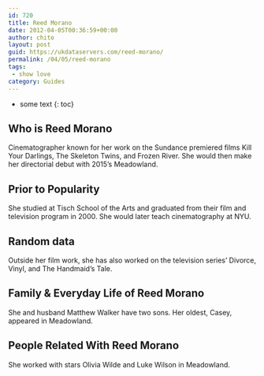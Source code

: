 ```yaml
---
id: 720
title: Reed Morano
date: 2012-04-05T00:36:59+00:00
author: chito
layout: post
guid: https://ukdataservers.com/reed-morano/
permalink: /04/05/reed-morano
tags:
 - show love
category: Guides
---
```


* some text
{: toc}
          
          
## Who is  Reed Morano
                  
                  
                  
Cinematographer known for her work on the Sundance premiered films Kill Your Darlings, The Skeleton Twins, and Frozen River. She would then make her directorial debut with 2015&#8217;s Meadowland.
                  
                
                
                
## Prior to Popularity 
                  
                  
                  
She studied at Tisch School of the Arts and graduated from their film and television program in 2000. She would later teach cinematography at NYU.
                  
                
                
                
## Random data 
                  
                  
                  
Outside her film work, she has also worked on the television series&#8217; Divorce, Vinyl, and The Handmaid&#8217;s Tale.
                  
                
                
                
## Family & Everyday Life of Reed Morano
                  
                  
                  
She and husband Matthew Walker have two sons. Her oldest, Casey, appeared in Meadowland.
                  
                
                
                
## People Related With  Reed Morano
                  
                  
                  
She worked with stars Olivia Wilde and Luke Wilson in Meadowland.
                  
                
              
            
          
          
          
    
    
  
